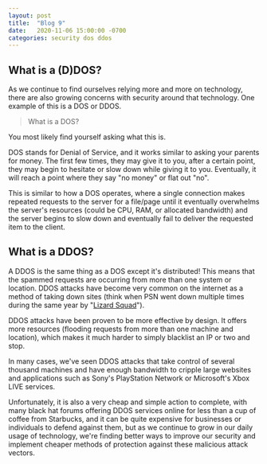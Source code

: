 ```yaml
---
layout: post
title:  "Blog 9"
date:   2020-11-06 15:00:00 -0700
categories: security dos ddos
---
```


## What is a (D)DOS?

As we continue to find ourselves relying more and more on technology, there are also growing concerns with security around that technology. One example of this is a DOS or DDOS.

> What is a DOS?

You most likely find yourself asking what this is.

DOS stands for Denial of Service, and it works similar to asking your parents for money. The first few times, they may give it to you, after a certain point, they may begin to hesitate or slow down while giving it to you. Eventually, it will reach a point where they say "no money" or flat out "no".

This is similar to how a DOS operates, where a single connection makes repeated requests to the server for a file/page until it eventually overwhelms the server's resources (could be CPU, RAM, or allocated bandwidth) and the server begins to slow down and eventually fail to deliver the requested item to the client.

## What is a DDOS?

A DDOS is the same thing as a DOS except it's distributed! This means that the spammed requests are  occurring from more than one system or location. DDOS attacks have become very common on the internet as a method of taking down sites (think when PSN went down multiple times during the same year by "[Lizard Squad](https://www.polygon.com/2016/10/7/13202218/infamous-lizard-squad-attacks-on-sony-microsoft-lead-to-federal-charges)").

DDOS attacks have been proven to be more effective by design. It offers more resources (flooding requests from more than one machine and location), which makes it much harder to simply blacklist an IP or two and stop.

In many cases, we've seen DDOS attacks that take control of several thousand machines and have enough bandwidth to cripple large websites and applications such as Sony's PlayStation Network or Microsoft's Xbox LIVE services.

Unfortunately, it is also a very cheap and simple action to complete, with many black hat forums offering DDOS services online for less than a cup of coffee from Starbucks, and it can be quite expensive for businesses or individuals to defend against them, but as we continue to grow in our daily usage of technology, we're finding better ways to improve our security and implement cheaper methods of protection against these malicious attack vectors.
